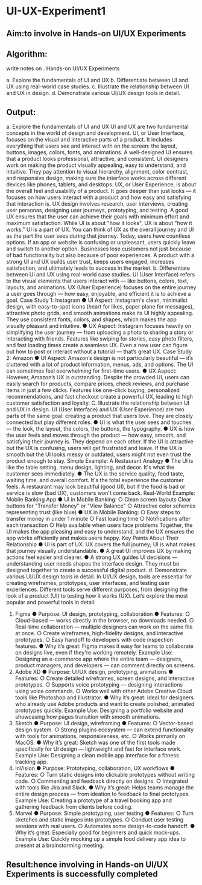 # UI-UX-Experiment1

## Aim:to involve in  Hands-on UI/UX Experiments

## Algorithm:
write notes on . Hands-on UI/UX Experiments

a. Explore the fundamentals of UI and UX
b. Differentiate between UI and UX using real-world case studies.
c. Illustrate the relationship between UI and UX in design.
d. Demonstrate various UI/UX design tools in detail.

## Output:
a. Explore the fundamentals of UI and UX
UI and UX are two fundamental concepts in the world of design and development.
UI, or User Interface, focuses on the visual and interactive parts of a product. It includes everything that users see and interact with on the screen: the layout, buttons, images, colors, fonts, and animations. A well-designed UI ensures that a product looks professional, attractive, and consistent. UI designers work on making the product visually appealing, easy to understand, and intuitive. They pay attention to visual hierarchy, alignment, color contrast, and responsive design, making sure the interface works across different devices like phones, tablets, and desktops. UX, or User Experience, is about the overall feel and usability of a product. It goes deeper than just looks — it focuses on how users interact with a product and how easy and satisfying that interaction is. UX design involves research, user interviews, creating user personas, designing user journeys, prototyping, and testing. A good UX ensures that the user can achieve their goals with minimum effort and maximum satisfaction. While UI is about "how it looks", UX is about "how it works." UI is a part of UX. You can think of UX as the overall journey and UI as the part the user sees during that journey. Today, users have countless options. If an app or website is confusing or unpleasant, users quickly leave and switch to another option. Businesses lose customers not just because of bad functionality but also because of poor experiences. A product with a strong UI and UX builds user trust, keeps users engaged, increases satisfaction, and ultimately leads to success in the market.
b. Differentiate between UI and UX using real-world case studies.
UI (User Interface) refers to the visual elements that users interact with — like buttons, colors, text, layouts, and animations. UX (User Experience) focuses on the entire journey a user goes through — how easy, enjoyable, and efficient it is to achieve a goal.
Case Study 1: Instagram
● UI Aspect: Instagram's clean, minimalist design, with easy-to-spot icons (heart for likes, paper plane for messages), attractive photo grids, and smooth animations make its UI highly appealing. They use consistent fonts, colors, and shapes, which makes the app visually pleasant and intuitive.
● UX Aspect: Instagram focuses heavily on simplifying the user journey — from uploading a photo to sharing a story or interacting with friends. Features like swiping for stories, easy photo filters, and fast loading times create a seamless UX. Even a new user can figure out how to post or interact without a tutorial — that’s great UX.
Case Study 2: Amazon
● UI Aspect: Amazon’s design is not particularly beautiful — it’s cluttered with a lot of product information, menus, ads, and options. The UI can sometimes feel overwhelming for first-time users.
● UX Aspect: However, Amazon’s UX is outstanding. Despite the crowded UI, users can easily search for products, compare prices, check reviews, and purchase items in just a few clicks. Features like one-click buying, personalized recommendations, and fast checkout create a powerful UX, leading to high customer satisfaction and loyalty.
C. Illustrate the relationship between UI and UX in design.
UI (User Interface) and UX (User Experience) are two parts of the same goal: creating a product that users love. They are closely connected but play different roles.
● UI is what the user sees and touches — the look, the layout, the colors, the buttons, the typography.
● UX is how the user feels and moves through the product — how easy, smooth, and satisfying their journey is.
They depend on each other. If the UI is attractive but the UX is confusing, users will get frustrated and leave. If the UX is smooth but the UI looks messy or outdated, users might not even trust the product enough to stay.
Simple Example: A Restaurant Analogy
● The UI is like the table setting, menu design, lighting, and decor. It's what the customer sees immediately.
● The UX is the service quality, food taste, waiting time, and overall comfort. It's the total experience the customer feels.
A restaurant may look beautiful (good UI), but if the food is bad or service is slow (bad UX), customers won't come back.
Real-World Example: Mobile Banking App
● UI in Mobile Banking:
○ Clean screen layouts Clear buttons for "Transfer Money" or "View Balance"
○ Attractive color schemes representing trust (like blue)
● UX in Mobile Banking:
○ Easy steps to transfer money in under 1 minute
○ Fast loading time
○ Notifications after each transaction
○ Help available when users face problems
Together, the UI makes the app pleasing and easy to understand, and the UX ensures the app works efficiently and makes users happy.
Key Points About Their Relationship
● UI is part of UX. UX covers the full journey; UI is what makes that journey visually understandable.
● A great UI improves UX by making actions feel easier and clearer.
● A strong UX guides UI decisions — understanding user needs shapes the interface design.
They must be designed together to create a successful digital product.
d. Demonstrate various UI/UX design tools in detail.
In UI/UX design, tools are essential for creating wireframes, prototypes, user interfaces, and testing user experiences. Different tools serve different purposes, from designing the look of a product (UI) to testing how it works (UX).
Let’s explore the most popular and powerful tools in detail:
1. Figma
● Purpose: UI design, prototyping, collaboration
● Features:
○ Cloud-based — works directly in the browser, no downloads needed.
○ Real-time collaboration — multiple designers can work on the same file at once.
○ Create wireframes, high-fidelity designs, and interactive prototypes.
○ Easy handoff to developers with code inspection features.
● Why it’s great: Figma makes it easy for teams to collaborate on designs live, even if they're working remotely.
Example Use: Designing an e-commerce app where the entire team — designers, product managers, and developers — can comment directly on screens.
2. Adobe XD
● Purpose: UI/UX design, prototyping, animations
● Features:
○ Create detailed wireframes, screen designs, and interactive prototypes.
○ Supports voice prototyping — designing interactions using voice commands.
○ Works well with other Adobe Creative Cloud tools like Photoshop and Illustrator.
● Why it’s great: Ideal for designers who already use Adobe products and want to create polished, animated prototypes quickly.
Example Use: Designing a portfolio website and showcasing how pages transition with smooth animations.
3. Sketch
● Purpose: UI design, wireframing
● Features:
○ Vector-based design system.
○ Strong plugins ecosystem — can extend functionality with tools for animations, responsiveness, etc.
○ Works primarily on MacOS.
● Why it’s great: Sketch was one of the first tools made specifically for UI design — lightweight and fast for interface work.
Example Use: Designing a clean mobile app interface for a fitness tracking app.
4. InVision
● Purpose: Prototyping, collaboration, UX workflows
● Features:
○ Turn static designs into clickable prototypes without writing code.
○ Commenting and feedback directly on designs.
○ Integrated with tools like Jira and Slack.
● Why it’s great: Helps teams manage the entire design process — from ideation to feedback to final prototypes.
Example Use: Creating a prototype of a travel booking app and gathering feedback from clients before coding.
5. Marvel
● Purpose: Simple prototyping, user testing
● Features:
○ Turn sketches and static images into prototypes.
○ Conduct user testing sessions with real users.
○ Automates some design-to-code handoff.
● Why it’s great: Especially good for beginners and quick mock-ups.
Example Use: Quickly mocking up a simple food delivery app idea to present at a brainstorming meeting.


## Result:hence involving in  Hands-on UI/UX Experiments is successfully completed

